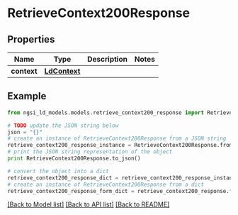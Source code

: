 # RetrieveContext200Response


## Properties

Name | Type | Description | Notes
------------ | ------------- | ------------- | -------------
**context** | [**LdContext**](LdContext.md) |  | 

## Example

```python
from ngsi_ld_models.models.retrieve_context200_response import RetrieveContext200Response

# TODO update the JSON string below
json = "{}"
# create an instance of RetrieveContext200Response from a JSON string
retrieve_context200_response_instance = RetrieveContext200Response.from_json(json)
# print the JSON string representation of the object
print RetrieveContext200Response.to_json()

# convert the object into a dict
retrieve_context200_response_dict = retrieve_context200_response_instance.to_dict()
# create an instance of RetrieveContext200Response from a dict
retrieve_context200_response_form_dict = retrieve_context200_response.from_dict(retrieve_context200_response_dict)
```
[[Back to Model list]](../README.md#documentation-for-models) [[Back to API list]](../README.md#documentation-for-api-endpoints) [[Back to README]](../README.md)



